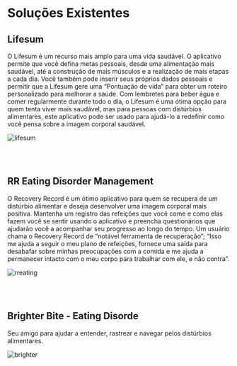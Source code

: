 # Soluções Existentes


## Lifesum
O Lifesum é um recurso mais amplo para uma vida saudável. O aplicativo permite que você defina metas pessoais, desde uma alimentação mais saudável, até a construção de mais músculos e a realização de mais etapas a cada dia. Você também pode inserir seus próprios dados pessoais e permitir que a Lifesum gere uma “Pontuação de vida” para obter um roteiro personalizado para melhorar a saúde. Com lembretes para beber água e comer regularmente durante todo o dia, o Lifesum é uma ótima opção para quem tenta viver mais saudável, mas para pessoas com distúrbios alimentares, este aplicativo pode ser usado para ajudá-lo a redefinir como você pensa sobre a imagem corporal saudável.

![lifesum](https://github.com/user-attachments/assets/8ee87c05-3ed9-4373-88ae-9d5351c4834b)

<br><br>
## RR Eating Disorder Management
O Recovery Record é um ótimo aplicativo para quem se recupera de um distúrbio alimentar e deseja desenvolver uma imagem corporal mais positiva. Mantenha um registro das refeições que você come e como elas fazem você se sentir usando o aplicativo e preencha questionários que ajudarão você a acompanhar seu progresso ao longo do tempo. Um usuário chama o Recovery Record de “notável ferramenta de recuperação”; “Isso me ajuda a seguir o meu plano de refeições, fornece uma saída para desabafar sobre minhas preocupações com a comida e me ajuda a permanecer intacto com o meu corpo para trabalhar com ele, e não contra”.

![rreating](https://github.com/user-attachments/assets/123da05e-ce81-493a-b59f-623f37d80755)

<br><br>
## Brighter Bite - Eating Disorde

Seu amigo para ajudar a entender, rastrear e navegar pelos distúrbios alimentares. 

![brighter](https://github.com/user-attachments/assets/e3f43838-bd47-49ce-beb9-e02ed6fb4588)
